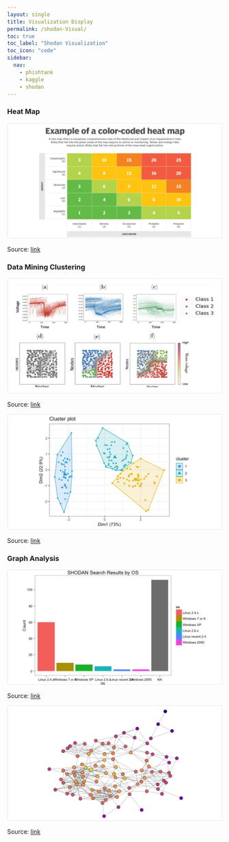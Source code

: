 ```yaml
---
layout: single
title: Visualization Display
permalink: /shodan-Visual/
toc: true
toc_label: "Shodan Visualization"
toc_icon: "code"
sidebar:
  nav:
    - phishtank
    - kaggle
    - shodan
---
```

### Heat Map

![shodan-heat-map](/assets/shodan-heat-map.png)

Source: [link](https://www.techtarget.com/searchbusinessanalytics/definition/heat-map)

### Data Mining Clustering

![shodan-mining](/assets/shodan-data-mining-clustering.png)

Source: [link](https://link.springer.com/article/10.1007/s10618-023-00979-9/figures/1)

![shodan-cluster](/assets/shodan-cluster-plot.png)

Source: [link](https://datarundown.com/data-mining-cluster-analysis/)

### Graph Analysis

![shodan-graph](/assets/shodan-graph-analysis.png)

Source: [link](https://rud.is/b/2013/01/17/shodan-api-in-r-with-examples/)

![shodan-graph-2](/assets/shodan-graph-analysis-2.png)

Source: [link](https://hh2022f.amason.sites.carleton.edu/week-9-project-preparation/how-to-create-network-graphs-in-python/)